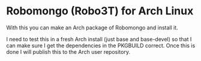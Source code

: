 # Robomongo (Robo3T) for Arch Linux
With this you can make an Arch package of Robomongo and install it.

I need to test this in a fresh Arch install (just base and base-devel) so that I can make sure I get the dependencies in the PKGBUILD correct. Once this is done I will publish this to the Arch user repository.
